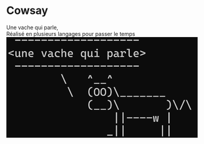 # Cowsay
Une vache qui parle,  
Réalisé en plusieurs langages pour passer le temps  
![image de la sortie console](/media/cow.png)
